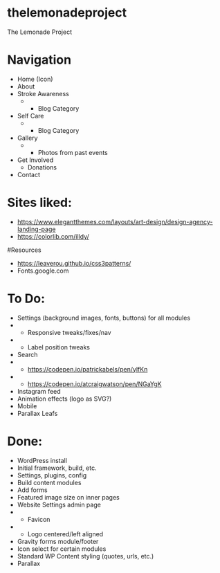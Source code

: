 # thelemonadeproject
The Lemonade Project

# Navigation
- Home (Icon)
- About
- Stroke Awareness 
	- - Blog Category
- Self Care
	- - Blog Category
- Gallery
	- - Photos from past events
- Get Involved
	- Donations
- Contact

# Sites liked:
- https://www.elegantthemes.com/layouts/art-design/design-agency-landing-page
- https://colorlib.com/illdy/

#Resources
- https://leaverou.github.io/css3patterns/
- Fonts.google.com

# To Do:
- Settings (background images, fonts, buttons) for all modules
- - Responsive tweaks/fixes/nav
- - Label position tweaks
- Search
- - https://codepen.io/patrickabels/pen/ylfKn
- - https://codepen.io/atcraigwatson/pen/NGaYgK
- Instagram feed
- Animation effects (logo as SVG?)
- Mobile
- Parallax Leafs

# Done:
- WordPress install
- Initial framework, build, etc.
- Settings, plugins, config
- Build content modules
- Add forms
- Featured image size on inner pages
- Website Settings admin page
- - Favicon
- - Logo centered/left aligned
- Gravity forms module/footer
- Icon select for certain modules
- Standard WP Content styling (quotes, urls, etc.)
- Parallax